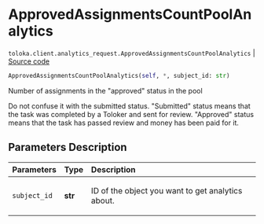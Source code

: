 # ApprovedAssignmentsCountPoolAnalytics
`toloka.client.analytics_request.ApprovedAssignmentsCountPoolAnalytics` | [Source code](https://github.com/Toloka/toloka-kit/blob/v1.1.1/src/client/analytics_request.py#L101)

```python
ApprovedAssignmentsCountPoolAnalytics(self, *, subject_id: str)
```

Number of assignments in the "approved" status in the pool


Do not confuse it with the submitted status.
"Submitted" status means that the task was completed by a Toloker and sent for review.
"Approved" status means that the task has passed review and money has been paid for it.

## Parameters Description

| Parameters | Type | Description |
| :----------| :----| :-----------|
`subject_id`|**str**|<p>ID of the object you want to get analytics about.</p>
